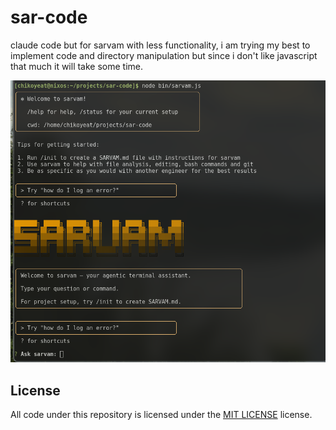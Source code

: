 # sar-code
claude code but for sarvam with less functionality, i am trying my best to implement code and directory manipulation but since i don't like javascript that much it will take some time.

![sarvam](assets/sarvam.png)

## License

All code under this repository is licensed under the [MIT LICENSE](./LICENSE.md)
license.
